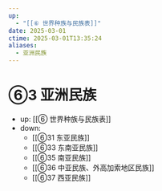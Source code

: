 ```yaml
---
up:
  - "[[⑥ 世界种族与民族表]]"
date: 2025-03-01
ctime: 2025-03-01T13:35:24
aliases:
  - 亚洲民族
---
```


# ⑥3 亚洲民族

- up: [[⑥ 世界种族与民族表]]
- down:	
	- [[⑥31 东亚民族]]
	- [[⑥33 东南亚民族]]
	- [[⑥35 南亚民族]]
	- [[⑥36 中亚民族、外高加索地区民族]]
	- [[⑥37 西亚民族]]
	
